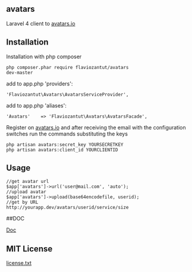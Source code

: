 ## avatars

Laravel 4 client to [avatars.io](http://avatars.io)


## Installation

Installation with php composer

    php composer.phar require flaviozantut/avatars
    dev-master

add to app.php 'providers':

    'Flaviozantut\Avatars\AvatarsServiceProvider',

add to app.php 'aliases':

    'Avatars'    => 'Flaviozantut\Avatars\AvatarsFacade',

   Register on [avatars.io](http://avatars.io) and after receiving the email with the configuration switches run the commands substituting the keys


    php artisan avatars:secret_key YOURSECRETKEY
    php artisan avatars:client_id YOURCLIENTID


## Usage

    //get avatar url
    $app['avatars']->url('user@mail.com', 'auto');
    //upload avatar
    $app['avatars']->upload(base64encodefile, userid);
    //get by URL
    http://yourapp.dev/avatars/userid/service/size

##DOC

 [Doc](http://flaviozantut.github.com/avatars/doc/index.html)


## MIT License

  [license.txt](/flaviozantut/avatars/blob/master/license.txt)